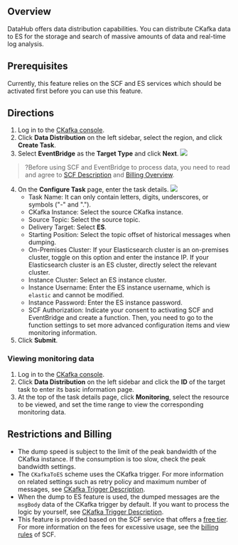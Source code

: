 ## Overview

DataHub offers data distribution capabilities. You can distribute CKafka data to ES for the storage and search of massive amounts of data and real-time log analysis.

## Prerequisites

Currently, this feature relies on the SCF and ES services which should be activated first before you can use this feature.

## Directions

1. Log in to the [CKafka console](https://console.intl.cloud.tencent.com/ckafka).
2. Click **Data Distribution** on the left sidebar, select the region, and click **Create Task**.
3. Select **EventBridge** as the **Target Type** and click **Next**.
   ![](https://qcloudimg.tencent-cloud.cn/raw/74ec4768fadd95496c41b15fd031ba2b.png)
> ?Before using SCF and EventBridge to process data, you need to read and agree to [SCF Description](https://intl.cloud.tencent.com/document/product/583) and [Billing Overview](https://intl.cloud.tencent.com/document/product/583/17299).
4. On the **Configure Task** page, enter the task details.
   ![](https://qcloudimg.tencent-cloud.cn/raw/456abbefa1e2efd620c7c4194bca8cdd.png)
   - Task Name: It can only contain letters, digits, underscores, or symbols ("-" and ".").
   - CKafka Instance: Select the source CKafka instance.
   - Source Topic: Select the source topic.
   - Delivery Target: Select **ES**.
   - Starting Position: Select the topic offset of historical messages when dumping.
   - On-Premises Cluster: If your Elasticsearch cluster is an on-premises cluster, toggle on this option and enter the instance IP. If your Elasticsearch cluster is an ES cluster, directly select the relevant cluster.
   - Instance Cluster: Select an ES instance cluster.
   - Instance Username: Enter the ES instance username, which is `elastic` and cannot be modified.
   - Instance Password: Enter the ES instance password.
   - SCF Authorization: Indicate your consent to activating SCF and EventBridge and create a function. Then, you need to go to the function settings to set more advanced configuration items and view monitoring information.
4. Click **Submit**.

### Viewing monitoring data

1. Log in to the [CKafka console](https://console.intl.cloud.tencent.com/ckafka).
2. Click **Data Distribution** on the left sidebar and click the **ID** of the target task to enter its basic information page.
3. At the top of the task details page, click **Monitoring**, select the resource to be viewed, and set the time range to view the corresponding monitoring data.



## Restrictions and Billing

- The dump speed is subject to the limit of the peak bandwidth of the CKafka instance. If the consumption is too slow, check the peak bandwidth settings.
- The `CKafkaToES` scheme uses the CKafka trigger. For more information on related settings such as retry policy and maximum number of messages, see [CKafka Trigger Description](https://intl.cloud.tencent.com/document/product/583/17530).
- When the dump to ES feature is used, the dumped messages are the `msgBody` data of the CKafka trigger by default. If you want to process the logic by yourself, see [CKafka Trigger Description](https://intl.cloud.tencent.com/document/product/583/17530). 
- This feature is provided based on the SCF service that offers a [free tier](https://intl.cloud.tencent.com/document/product/583/12282). For more information on the fees for excessive usage, see the [billing rules](https://intl.cloud.tencent.com/document/product/583/17299) of SCF.
